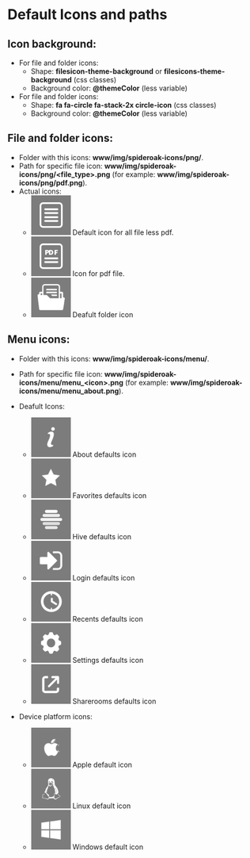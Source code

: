 # Default Icons and paths

## Icon background:

- For file and folder icons:
  - Shape: **filesicon-theme-background** or **filesicons-theme-background** (css classes)
  - Background color: **@themeColor** (less variable)
- For file and folder icons:
  - Shape: **fa fa-circle fa-stack-2x circle-icon** (css classes)
  - Background color: **@themeColor** (less variable)

## File and folder icons:

- Folder with this icons: **www/img/spideroak-icons/png/**.
- Path for specific file icon: **www/img/spideroak-icons/png/<file_type>.png** (for example: **www/img/spideroak-icons/png/pdf.png**).
- Actual icons:
  - ![icon/default](./img/icon/default.png "icon/default") Default icon for all file less pdf.
  - ![icon/pdf](./img/icon/pdf.png "icon/pdf") Icon for pdf file.
  - ![icon/menu/menu_folder](./img/icon/menu/menu_folder.png "icon/menu/menu_folder") Deafult folder icon

## Menu icons:
- Folder with this icons: **www/img/spideroak-icons/menu/**.
- Path for specific file icon: **www/img/spideroak-icons/menu/menu_\<icon>.png** (for example: **www/img/spideroak-icons/menu/menu_about.png**).
- Deafult Icons:
  - ![icon/menu/menu_about](./img/icon/menu/menu_about.png "icon/menu/menu_about") About defaults icon
  - ![icon/menu/menu_favorites](./img/icon/menu/menu_favorites.png "icon/menu/menu_favorites")  Favorites defaults icon
  - ![icon/menu/menu_hive](./img/icon/menu/menu_hive.png "icon/menu/menu_hive") Hive defaults icon
  - ![icon/menu/menu_login](./img/icon/menu/menu_login.png "icon/menu/menu_login") Login defaults icon
  - ![icon/menu/menu_recents](./img/icon/menu/menu_recents.png "icon/menu/menu_recents") Recents defaults icon
  - ![icon/menu/menu_settings](./img/icon/menu/menu_settings.png "icon/menu/menu_settings") Settings defaults icon
  - ![icon/menu/menu_sharerooms](./img/icon/menu/menu_sharerooms.png "icon/menu/menu_sharerooms") Sharerooms defaults icon

- Device platform icons:
  - ![icon/menu/menu_finder](./img/icon/menu/menu_finder.png "icon/menu/menu_finder") Apple default icon
  - ![icon/menu/menu_tux](./img/icon/menu/menu_tux.png "icon/menu/menu_tux") Linux default icon
  - ![icon/menu/menu_windows](./img/icon/menu/menu_windows.png "icon/menu/menu_windows") Windows default icon
